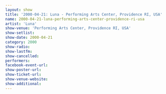```yaml
---
layout: show
title: '2000-04-21: Luna - Performing Arts Center, Providence RI, USA'
name: 2000-04-21-luna-performing-arts-center-providence-ri-usa
artist: 'Luna'
show-venue: 'Performing Arts Center, Providence RI, USA'
show-setlist: 
show-date: 2000-04-21
category: 2000
show-radio: 
show-lastfm: 
show-cancelled: 
performers: 
facebook-event-url: 
show-poster-url: 
show-ticket-url: 
show-venue-website: 
show-additional: 
---
```


